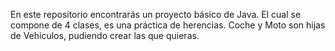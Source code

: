 En este repositorio encontrarás un proyecto básico de Java.
El cual se compone de 4 clases, es una práctica de herencias.
Coche y Moto son hijas de Vehiculos, pudiendo crear las que quieras.
